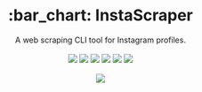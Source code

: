 <h1 align="center"> :bar_chart: InstaScraper </h1>
<p align="center">
  A web scraping CLI tool for Instagram profiles. <br/> <br/>
  <img src="https://img.shields.io/badge/Platform-Windows-00a2ed.svg" />
  <img src="https://img.shields.io/badge/Version-v0.2beta-brightgreen.svg" />
  <img src="https://img.shields.io/badge/App_Size-2_KB-orange.svg" />
  <img src="https://img.shields.io/badge/Editor-VS_Code-0078d7.svg" />
  <img src="https://img.shields.io/badge/Runtime_Environment-Node.js-68A063.svg" />
  <img src="https://img.shields.io/badge/Libraries-Cheerio, Request, User Agents-0078d7.svg" /> <br/> <br/>
  <img src="https://github.com/cmcodes1/InstaScraper/blob/master/preview.gif" />
</p>
